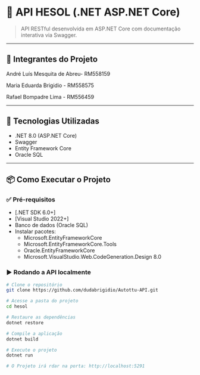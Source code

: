 ﻿# 🧩 API HESOL (.NET ASP.NET Core)

> API RESTful desenvolvida em ASP.NET Core com documentação interativa via Swagger.

---


## 🧪 Integrantes do Projeto

André Luís Mesquita de Abreu- RM558159

Maria Eduarda Brigidio - RM558575 

Rafael Bompadre Lima - RM556459

---


## 🚀 Tecnologias Utilizadas

- .NET 8.0 (ASP.NET Core)
- Swagger
- Entity Framework Core
- Oracle SQL

---

## 📦 Como Executar o Projeto

### ✅ Pré-requisitos

- [.NET SDK 6.0+]
- [Visual Studio 2022+]
- Banco de dados (Oracle SQL)
- Instalar pacotes:
  - Microsoft.EntityFrameworkCore
  - Microsoft.EntityFrameworkCore.Tools
  - Oracle.EntityFrameworkCore
  - Microsoft.VisualStudio.Web.CodeGeneration.Design 8.0


### ▶️ Rodando a API localmente

```bash
# Clone o repositório
git clone https://github.com/dudabrigidio/Autottu-API.git

# Acesse a pasta do projeto
cd hesol

# Restaure as dependências
dotnet restore

# Compile a aplicação
dotnet build

# Execute o projeto
dotnet run

# O Projeto irá rdar na porta: http://localhost:5291

